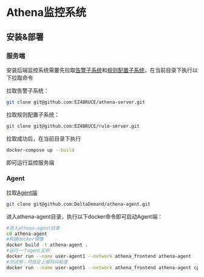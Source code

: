 # Athena监控系统



## 安装&部署



### 服务端

安装后端监控系统需要先拉取[告警子系统](https://github.com/EZ4BRUCE/athena-server)和[规则配置子系统](https://github.com/EZ4BRUCE/rule-server)，在当前目录下执行以下拉取命令

拉取告警子系统：

```bash
git clone git@github.com:EZ4BRUCE/athena-server.git
```

拉取规则配置子系统：

```bash
git clone git@github.com:EZ4BRUCE/rule-server.git
```

拉取成功后，在当前目录下执行

```bash
docker-compose up --build
```

即可运行监控服务端



### Agent

拉取[Agent端](https://github.com/DeltaDemand/athena-agent)

```bash
git clone git@github.com:DeltaDemand/athena-agent.git
```

进入athena-agent目录，执行以下docker命令即可启动Agent端：

```bash
#进入athena-agent目录
cd athena-agent
#构建docker镜像
docker build -t athena-agent .
#运行一个agent实例
docker run --name user-agent1 --network athena_frontend athena-agent
#测试用：可指定上报时间粒度
docker run --name user-agent1 --network athena_frontend athena-agent cpuR=60 memR=60 diskR=60
```



